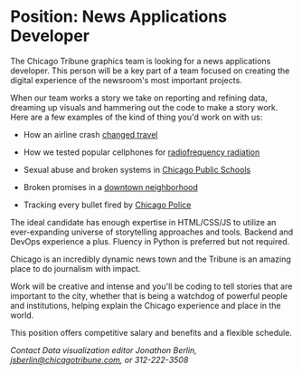 Position: News Applications Developer
==

The Chicago Tribune graphics team is looking for a news applications developer. This person will be a key part of a team focused on creating the digital experience of the newsroom's most important projects. 

When our team works a story we take on reporting and refining data, dreaming up visuals and hammering out the code to make a story work. Here are a few examples of the kind of thing you'd work on with us:

- How an airline crash [changed travel](https://graphics.chicagotribune.com/flight-191-anniversary/index.html)

- How we tested popular cellphones for [radiofrequency radiation](https://www.chicagotribune.com/investigations/ct-cell-phone-radiation-testing-20190821-72qgu4nzlfda5kyuhteiieh4da-story.html)

- Sexual abuse and broken systems in [Chicago Public Schools](http://graphics.chicagotribune.com/chicago-public-schools-sexual-abuse/index.html)

- Broken promises in a [downtown neighborhood](http://graphics.chicagotribune.com/cityfront-center-kamin/index.html)

- Tracking every bullet fired by [Chicago Police](http://apps.chicagotribune.com/cpd-shootings-database/)

The ideal candidate has enough expertise in HTML/CSS/JS to utilize an ever-expanding universe of storytelling approaches and tools. Backend and DevOps experience a plus. Fluency in Python is preferred but not required.

Chicago is an incredibly dynamic news town and the Tribune is an amazing place to do journalism with impact. 

Work will be creative and intense and you'll be coding to tell stories that are important to the city, whether that is being a watchdog of powerful people and institutions, helping explain the Chicago experience and place in the world.

This position offers competitive salary and benefits and a flexible schedule.

*Contact Data visualization editor Jonathon Berlin, [jsberlin@chicagotribune.com](mailto:jsberlin@chicagotribune.com), or 312-222-3508*
